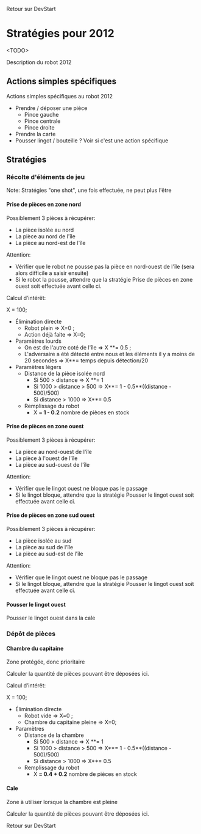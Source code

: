 Retour sur DevStart

# Stratégies pour 2012 #


&lt;TODO&gt;

 Description du robot 2012

## Actions simples spécifiques ##
Actions simples spécifiques au robot 2012
  * Prendre / déposer une pièce
    * Pince gauche
    * Pince centrale
    * Pince droite
  * Prendre la carte
  * Pousser lingot / bouteille ? Voir si c'est une action spécifique

## Stratégies ##

### Récolte d'éléments de jeu ###

Note: Stratégies "one shot", une fois effectuée, ne peut plus l'être

#### Prise de pièces en zone nord ####

Possiblement 3 pièces à récupérer:
  * La pièce isolée au nord
  * La pièce au nord de l'île
  * La pièce au nord-est de l'île

Attention:
  * Vérifier que le robot ne pousse pas la pièce en nord-ouest de l'île (sera alors difficile a saisir ensuite)
  * Si le robot la pousse, attendre que la stratégie Prise de pièces en zone ouest soit effectuée avant celle ci.

Calcul d’intérêt:

X = 100;
  * Élimination directe
    * Robot plein => X=0 ;
    * Action déjà faite => X=0;
  * Paramètres lourds
    * On est de l'autre coté de l'île => X **= 0.5 ;
    * L'adversaire a été détecté entre nous et les éléments il y a moins de 20 secondes => X**= temps depuis détection/20
  * Paramètres légers
    * Distance de la pièce isolée nord
      * Si 500 > distance => X **= 1
      * Si 1000 > distance > 500 => X**= 1 - 0.5**((distance - 500)/500)
      * Si distance > 1000 => X**= 0.5
    * Remplissage du robot
      * X **= 1 - 0.2** nombre de pièces en stock


#### Prise de pièces en zone ouest ####

Possiblement 3 pièces à récupérer:
  * La pièce au nord-ouest de l'île
  * La pièce à l'ouest de l'île
  * La pièce au sud-ouest de l'île

Attention:
  * Vérifier que le lingot ouest ne bloque pas le passage
  * Si le lingot bloque, attendre que la stratégie Pousser le lingot ouest soit effectuée avant celle ci.

#### Prise de pièces en zone sud ouest ####

Possiblement 3 pièces à récupérer:
  * La pièce isolée au sud
  * La pièce au sud de l'île
  * La pièce au sud-est de l'île

Attention:
  * Vérifier que le lingot ouest ne bloque pas le passage
  * Si le lingot bloque, attendre que la stratégie Pousser le lingot ouest soit effectuée avant celle ci.

#### Pousser le lingot ouest ####

Pousser le lingot ouest dans la cale

### Dépôt de pièces ###

#### Chambre du capitaine ####

Zone protégée, donc prioritaire

Calculer la quantité de pièces pouvant être déposées ici.

Calcul d’intérêt:

X = 100;
  * Élimination directe
    * Robot vide => X=0 ;
    * Chambre du capitaine pleine => X=0;
  * Paramètres
    * Distance de la chambre
      * Si 500 > distance => X **= 1
      * Si 1000 > distance > 500 => X**= 1 - 0.5**((distance - 500)/500)
      * Si distance > 1000 => X**= 0.5
    * Remplissage du robot
      * X **= 0.4 + 0.2** nombre de pièces en stock

#### Cale ####

Zone à utiliser lorsque la chambre est pleine

Calculer la quantité de pièces pouvant être déposées ici.

Retour sur DevStart